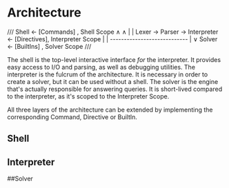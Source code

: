 ﻿# Architecture
///
         			 Shell     <- [Commands]  , Shell Scope
         			   ∧							∧
         			   |							|
Lexer -> Parser -> Interpreter <- [Directives], Interpreter Scope
             		   |                            |
             		   *----------------------------*
                       |
                       ∨
             		 Solver    <- [BuiltIns]  , Solver Scope
///

The shell is the top-level interactive interface *for* the interpreter. It provides easy access to I/O and parsing, as well as debugging utilities.
The interpreter is the fulcrum of the architecture. It is necessary in order to create a solver, but it can be used without a shell.
The solver is the engine that's actually responsible for answering queries. It is short-lived compared to the interpreter, as it's scoped to the Interpreter Scope.

All three layers of the architecture can be extended by implementing the corresponding Command, Directive or BuiltIn.

## Shell

## Interpreter

##Solver